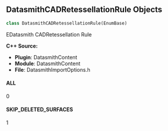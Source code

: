 ## DatasmithCADRetessellationRule Objects

```python
class DatasmithCADRetessellationRule(EnumBase)
```

EDatasmith CADRetessellation Rule

**C++ Source:**

- **Plugin**: DatasmithContent
- **Module**: DatasmithContent
- **File**: DatasmithImportOptions.h

<a id="unreal.DatasmithCADRetessellationRule.ALL"></a>

#### ALL

0

<a id="unreal.DatasmithCADRetessellationRule.SKIP_DELETED_SURFACES"></a>

#### SKIP_DELETED_SURFACES

1

<a id="unreal.TextureFilter"></a>